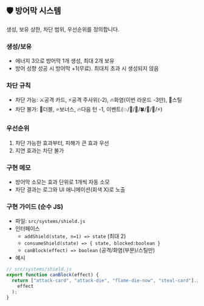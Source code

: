 ## 🛡️ 방어막 시스템

생성, 보유 상한, 차단 범위, 우선순위를 정의합니다.

### 생성/보유

- 에너지 3으로 방어막 1개 생성, 최대 2개 보유
- 방어 성향 성공 시 방어막 +1(무료). 최대치 초과 시 생성되지 않음

### 차단 규칙

- 차단 가능: ⚔️공격 카드, ⚡공격 주사위(-2), 🔥화염(이번 라운드 -3만), 🦹스틸
- 차단 불가: 🎯더블, ⭐보너스, 🔥다음 턴 -1, 이벤트(💥/🔄/🧹/🍀/🎲/🔋/⚡)

### 우선순위

1. 차단 가능한 효과부터, 피해가 큰 효과 우선
2. 지연 효과는 차단 불가

### 구현 메모

- 방어막 소모는 효과 단위로 1개씩 자동 소모
- 차단 결과는 로그와 UI 애니메이션(회색 X)로 노출

### 구현 가이드 (순수 JS)

- 파일: `src/systems/shield.js`
- 인터페이스
  - `addShield(state, n=1) => state` (최대 2)
  - `consumeShield(state) => { state, blocked:boolean }`
  - `canBlock(effect) => boolean` (공격/화염(부분)/스틸만)
- 예시

```js
// src/systems/shield.js
export function canBlock(effect) {
  return ["attack-card", "attack-die", "flame-die-now", "steal-card"].includes(
    effect
  );
}
```
